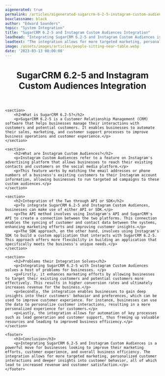 ```yaml
---
aigenerated: true
permalink: /articles/aigenerated-sugarcrm-6-2-5-instagram-custom-audiences
boxclassname: black
author: "Edward Saunders"
topic: "System Integration"
title: "SugarCRM 6.2-5 and Instagram Custom Audiences Integration"
leadhead: "Integrating SugarCRM 6.2-5 and Instagram Custom Audiences is a powerful move for businesses looking to improve their marketing efforts, customer experience, and overall business efficiency"
leadtext: "The integration allows for more targeted marketing, personalized customer interactions and deeper insights into customer behavior, all of which lead to increased revenue and customer satisfaction."
image: /assets/images/articles/people-sitting-near-table.webp
date: '2023-03-13 00:00:00'
---
```

<div class="arttext">	<header>
		<h1>SugarCRM 6.2-5 and Instagram Custom Audiences Integration</h1>
	</header>
	
	<section>
		<h2>What is SugarCRM 6.2-5?</h2>
		<p>SugarCRM 6.2-5 is a Customer Relationship Management (CRM) software that helps businesses manage their interactions with customers and potential customers. It enables businesses to automate their sales, marketing, and customer support processes to improve business operations and customer experience.</p>
	</section>
	
	<section>
		<h2>What are Instagram Custom Audiences?</h2>
		<p>Instagram Custom Audiences refer to a feature on Instagram's advertising platform that allows businesses to reach their existing contacts and customers on the social media platform.</p>
		<p>This feature works by matching the email addresses or phone numbers of a business's existing customers to their Instagram account information, allowing businesses to run targeted ad campaigns to these custom audiences.</p>
	</section>
	
	<section>
		<h2>Integration of the Two through API or SDK</h2>
		<p>To integrate SugarCRM 6.2-5 and Instagram Custom Audiences, businesses can make use of either API or SDK.</p>
		<p>The API method involves using Instagram's API and SugarCRM's API to create a connection between the two platforms. This connection enables the syncing of customer and contact data between the systems, enhancing marketing efforts and improving customer insights.</p>
		<p>The SDK approach, on the other hand, involves using Instagram's SDK to build a custom application that interacts with SugarCRM 6.2-5. This approach offers more flexibility in building an application that specifically meets the business's unique needs.</p>
	</section>
	
	<section>
		<h2>Problems their Integration Solves</h2>
		<p>Integrating SugarCRM 6.2-5 with Instagram Custom Audiences solves a host of problems for businesses. </p>
		<p>Firstly, it enhances marketing efforts by allowing businesses to target their existing customers and potential customers more effectively. This results in higher conversion rates and ultimately increases revenue for the business.</p>
		<p>Secondly, the integration enables businesses to gain deep insights into their customers' behavior and preferences, which can be used to improve customer experience. For instance, businesses can use the data to personalize customer interactions, resulting in a more personalized experience for customers.</p>
		<p>Lastly, the integration allows for automation of key processes such as lead generation and customer support, thus freeing up valuable resources and leading to improved business efficiency.</p>
	</section>
	
	<footer>
		<h3>Conclusion</h3>
		<p>Integrating SugarCRM 6.2-5 and Instagram Custom Audiences is a powerful move for businesses looking to improve their marketing efforts, customer experience, and overall business efficiency. The integration allows for more targeted marketing, personalized customer interactions and deeper insights into customer behavior, all of which lead to increased revenue and customer satisfaction.</p>
	</footer>
</div>